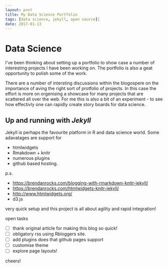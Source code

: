 ```yaml
---
layout: post
title: My Data Science Portfolio
tags: [data science, jekyll, open source]]
date: 2017-01-13
---
```


# Data Science

I've been thinking about setting up a portfolio to show case a number of interesting projects I have been working on. The portfolio is also a geat opportunity to polish some of the work.

There are a number of intersting discussions within the blogospere on the importance of aving the right sort of protfolio of projects. In this case the effort is more on orgenising a showcase for many projects that are scattered all over the web. For me this is also a bit of an experiment - to see how effectivly one can rapidly create story boards for data science. 


## Up and running with *Jekyll*

Jekyll is perhaps the favourite platform in R and data science world.
Some adavatages are support for
 * htmlwidgets
 * Rmakdown + knitr
 * numerous plugins
 * github based hosting.


p.s. 
 * https://brendanrocks.com/blogging-with-rmarkdown-knitr-jekyll/
 * https://brendanrocks.com/htmlwidgets-knitr-jekyll/
 * http://www.htmlwidgets.org/
 * d3.js

very quick setup and this project is all about agility and rapid integration!

open tasks
 - [ ] thank original article for making this blog so quick!
 - [ ] obligatory rss using Rbloggers site.
 - [ ] add plugins does that github pages support
 - [ ] customise theme 
 - [ ] explore page layouts!

cheers!
